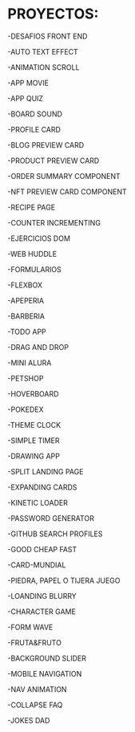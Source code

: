 # PROYECTOS:


-DESAFIOS FRONT END 

-AUTO TEXT EFFECT

-ANIMATION SCROLL

-APP MOVIE

-APP QUIZ

-BOARD SOUND

-PROFILE CARD

-BLOG PREVIEW CARD

-PRODUCT PREVIEW CARD

-ORDER SUMMARY COMPONENT

-NFT PREVIEW CARD COMPONENT

-RECIPE PAGE

-COUNTER INCREMENTING

-EJERCICIOS DOM

-WEB HUDDLE

-FORMULARIOS

-FLEXBOX

-APEPERIA

-BARBERIA

-TODO APP

-DRAG AND DROP

-MINI ALURA

-PETSHOP

-HOVERBOARD

-POKEDEX

-THEME CLOCK

-SIMPLE TIMER

-DRAWING APP

-SPLIT LANDING PAGE

-EXPANDING CARDS

-KINETIC LOADER

-PASSWORD GENERATOR

-GITHUB SEARCH PROFILES

-GOOD CHEAP FAST

-CARD-MUNDIAL

-PIEDRA, PAPEL O TIJERA JUEGO

-LOANDING BLURRY

-CHARACTER GAME

-FORM WAVE

-FRUTA&FRUTO

-BACKGROUND SLIDER

-MOBILE NAVIGATION

-NAV ANIMATION

-COLLAPSE FAQ

-JOKES DAD


